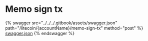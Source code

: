 # Memo sign tx

{% swagger src="../../../.gitbook/assets/swagger.json" path="/litecoin/{accountName}/memo-sign-tx" method="post" %}
[swagger.json](../../../.gitbook/assets/swagger.json)
{% endswagger %}

